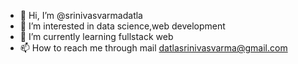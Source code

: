 - 👋 Hi, I’m @srinivasvarmadatla
- 👀 I’m interested in data science,web development
- 🌱 I’m currently learning fullstack web
- 📫 How to reach me through mail datlasrinivasvarma@gmail.com

<!---
srinivasvarmadatla/srinivasvarmadatla is a ✨ special ✨ repository because its `README.md` (this file) appears on your GitHub profile.
You can click the Preview link to take a look at your changes.
--->
